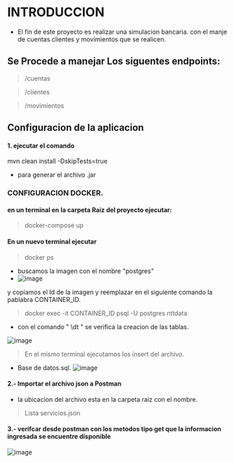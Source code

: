 # INTRODUCCION
- El fin de este proyecto es realizar una simulacion 
bancaria. con el manje de cuentas clientes y movimientos que se realicen.

## Se Procede a manejar Los siguentes endpoints:
> /cuentas

> /clientes

> /movimientos

## Configuracion de la aplicacion

#### 1. ejecutar el comando
mvn clean install -DskipTests=true 
- para generar el archivo .jar
### CONFIGURACION DOCKER.

#### en un terminal en la carpeta Raiz del proyecto ejecutar:
> docker-compose up
#### En un nuevo terminal ejecutar
> docker ps
- buscamos la imagen con el nombre "postgres"
- ![image](https://user-images.githubusercontent.com/29445798/160481925-99788ac2-9daa-4c2c-95ca-fc44b74142ba.png)

y copiamos el Id de la imagen y reemplazar en el siguiente comando la pablabra CONTAINER_ID.
> docker exec -it CONTAINER_ID psql -U postgres nttdata

- con el comando " \dt " se verifica la creacion de las tablas.

![image](https://user-images.githubusercontent.com/29445798/160482251-f9ad4ec8-268d-42a0-a7b9-74231081f458.png)

> En el mismo terminal ejecutamos los insert del archivo.
- Base de datos.sql.
![image](https://user-images.githubusercontent.com/29445798/160482383-d072b002-47c6-40b8-823c-1df9387c534b.png)

#### 2.- Importar el archivo json a Postman 
 - la ubicacion del archivo esta en la carpeta raiz con el nombre.
> Lista servicios.json

#### 3.- verifcar desde postman con los metodos tipo get que la informacion ingresada se encuentre disponible

![image](https://user-images.githubusercontent.com/29445798/160481426-1eebd0b4-9f72-4731-841e-c9f1ef482331.png)

